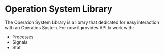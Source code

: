 # Operation System Library
The Operation System Library is a library that dedicated for easy interaction with an Operatios System.
For now it provides API to work with:
* Processes
* Signals
* Stat
